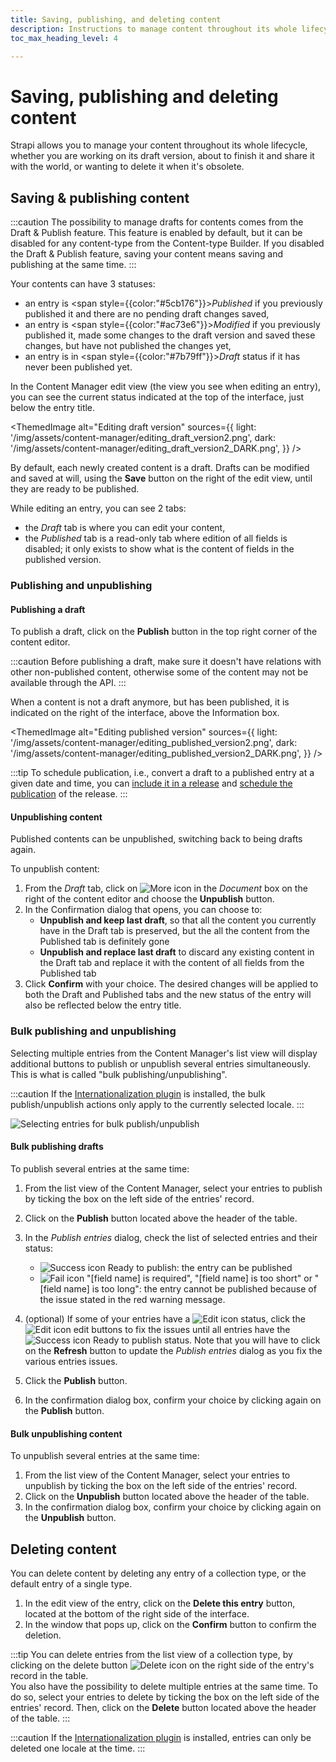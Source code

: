 ```yaml
---
title: Saving, publishing, and deleting content
description: Instructions to manage content throughout its whole lifecycle, from the draft version to the deletion of the obsolete content.
toc_max_heading_level: 4

---
```


# Saving, publishing and deleting content

Strapi allows you to manage your content throughout its whole lifecycle, whether you are working on its draft version, about to finish it and share it with the world, or wanting to delete it when it's obsolete.

## Saving & publishing content

:::caution
The possibility to manage drafts for contents comes from the Draft & Publish feature. This feature is enabled by default, but it can be disabled for any content-type from the Content-type Builder. If you disabled the Draft & Publish feature, saving your content means saving and publishing at the same time.
:::

Your contents can have 3 statuses:
  - an entry is <span style={{color:"#5cb176"}}>_Published_</span> if you previously published it and there are no pending draft changes saved,
  - an entry is <span style={{color:"#ac73e6"}}>_Modified_</span> if you previously published it, made some changes to the draft version and saved these changes, but have not published the changes yet,
  - an entry is in <span style={{color:"#7b79ff"}}>_Draft_</span> status if it has never been published yet.
  
In the Content Manager edit view (the view you see when editing an entry), you can see the current status indicated at the top of the interface, just below the entry title.

<!-- TODO: update screenshot -->
<ThemedImage
  alt="Editing draft version"
  sources={{
    light: '/img/assets/content-manager/editing_draft_version2.png',
    dark: '/img/assets/content-manager/editing_draft_version2_DARK.png',
  }}
/>

By default, each newly created content is a draft. Drafts can be modified and saved at will, using the **Save** button on the right of the edit view, until they are ready to be published.

While editing an entry, you can see 2 tabs:

- the _Draft_ tab is where you can edit your content,
- the _Published_ tab is a read-only tab where edition of all fields is disabled; it only exists to show what is the content of fields in the published version.

### Publishing and unpublishing

#### Publishing a draft

To publish a draft, click on the **Publish** button in the top right corner of the content editor.

:::caution
Before publishing a draft, make sure it doesn't have relations with other non-published content, otherwise some of the content may not be available through the API.
:::

When a content is not a draft anymore, but has been published, it is indicated on the right of the interface, above the Information box.

<ThemedImage
  alt="Editing published version"
  sources={{
    light: '/img/assets/content-manager/editing_published_version2.png',
    dark: '/img/assets/content-manager/editing_published_version2_DARK.png',
  }}
/>

:::tip
To schedule publication, i.e., convert a draft to a published entry at a given date and time, you can [include it in a release](/user-docs/content-manager/adding-content-to-releases) and [schedule the publication](/user-docs/releases/creating-a-release) of the release.
:::

#### Unpublishing content

Published contents can be unpublished, switching back to being drafts again.

To unpublish content:

1. From the _Draft_ tab, click on ![More icon](/img/assets/icons/more.svg) in the _Document_ box on the right of the content editor and choose the **Unpublish** button.
2.  In the Confirmation dialog that opens, you can choose to:
    - **Unpublish and keep last draft**, so that all the content you currently have in the Draft tab is preserved, but the all the content from the Published tab is definitely gone
    - **Unpublish and replace last draft** to discard any existing content in the Draft tab and replace it with the content of all fields from the Published tab
3. Click **Confirm** with your choice. The desired changes will be applied to both the Draft and Published tabs and the new status of the entry will also be reflected below the entry title.

<!-- TODO: add screenshot? -->

### Bulk publishing and unpublishing

Selecting multiple entries from the Content Manager's list view will display additional buttons to publish or unpublish several entries simultaneously. This is what is called "bulk publishing/unpublishing".

:::caution
If the [Internationalization plugin](/user-docs/plugins/strapi-plugins.md#-internationalization-plugin) is installed, the bulk publish/unpublish actions only apply to the currently selected locale.
:::

![Selecting entries for bulk publish/unpublish](/img/assets/content-manager/bulk-publish.png)

#### Bulk publishing drafts

To publish several entries at the same time:

1. From the list view of the Content Manager, select your entries to publish by ticking the box on the left side of the entries' record.
2. Click on the **Publish** button located above the header of the table.
3. In the *Publish entries* dialog, check the list of selected entries and their status:

   - ![Success icon](/img/assets/icons/CheckCircle.svg) Ready to publish: the entry can be published
   - ![Fail icon](/img/assets/icons/CrossCircle.svg) "[field name] is required", "[field name] is too short" or "[field name] is too long": the entry cannot be published because of the issue stated in the red warning message.

4. (optional) If some of your entries have a ![Edit icon](/img/assets/icons/CrossCircle.svg) status, click the ![Edit icon](/img/assets/icons/edit.svg) edit buttons to fix the issues until all entries have the ![Success icon](/img/assets/icons/CheckCircle.svg) Ready to publish status. Note that you will have to click on the **Refresh** button to update the *Publish entries* dialog as you fix the various entries issues.
5. Click the **Publish** button.
6. In the confirmation dialog box, confirm your choice by clicking again on the **Publish** button.

#### Bulk unpublishing content

To unpublish several entries at the same time:

1. From the list view of the Content Manager, select your entries to unpublish by ticking the box on the left side of the entries' record.
2. Click on the **Unpublish** button located above the header of the table.
3. In the confirmation dialog box, confirm your choice by clicking again on the **Unpublish** button.

## Deleting content

You can delete content by deleting any entry of a collection type, or the default entry of a single type.

1. In the edit view of the entry, click on the **Delete this entry** button, located at the bottom of the right side of the interface.
2. In the window that pops up, click on the **Confirm** button to confirm the deletion.

:::tip
You can delete entries from the list view of a collection type, by clicking on the delete button ![Delete icon](/img/assets/icons/delete.svg) on the right side of the entry's record in the table. <br /> You also have the possibility to delete multiple entries at the same time. To do so, select your entries to delete by ticking the box on the left side of the entries' record. Then, click on the **Delete** button located above the header of the table.
:::

:::caution
If the [Internationalization plugin](/user-docs/plugins/strapi-plugins.md#-internationalization-plugin) is installed, entries can only be deleted one locale at the time.
:::
